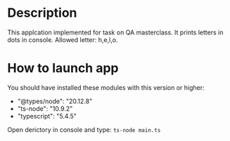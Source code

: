 # Description

This applcation implemented for task on QA masterclass. It prints letters in dots in console. Allowed letter: h,e,l,o.

# How to launch app

You should have installed these modules with this version or higher:

- "@types/node": "20.12.8"
- "ts-node": "10.9.2"
- "typescript": "5.4.5"

Open derictory in console and type: `ts-node main.ts`
